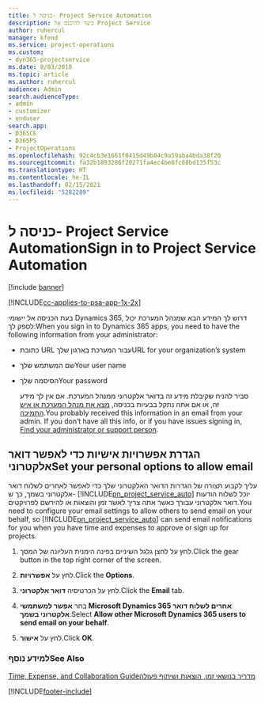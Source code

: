 ```yaml
---
title: כניסה ל- Project Service Automation
description: כיצד להיכנס אל Project Service
author: ruhercul
manager: kfend
ms.service: project-operations
ms.custom:
- dyn365-projectservice
ms.date: 8/03/2018
ms.topic: article
ms.author: ruhercul
audience: Admin
search.audienceType:
- admin
- customizer
- enduser
search.app:
- D365CE
- D365PS
- ProjectOperations
ms.openlocfilehash: 92c4cb3e1661f0415d49b84c9a59aba4bda38f20
ms.sourcegitcommit: fa32b1893286f20271fa4ec4be8fc68bd135f53c
ms.translationtype: HT
ms.contentlocale: he-IL
ms.lasthandoff: 02/15/2021
ms.locfileid: "5282289"
---
```

# <a name="sign-in-to-project-service-automation"></a><span data-ttu-id="9f273-103">כניסה ל- Project Service Automation</span><span class="sxs-lookup"><span data-stu-id="9f273-103">Sign in to Project Service Automation</span></span>

[!include [banner](../includes/psa-now-project-operations.md)]

[!INCLUDE[cc-applies-to-psa-app-1x-2x](../includes/cc-applies-to-psa-app-1x-2x.md)]

<span data-ttu-id="9f273-104">בעת הכניסה אל יישומי Dynamics 365, דרוש לך המידע הבא שמנהל המערכת יכול לספק לך:</span><span class="sxs-lookup"><span data-stu-id="9f273-104">When you sign in to Dynamics 365 apps, you need to have the following information from your administrator:</span></span>  
  
- <span data-ttu-id="9f273-105">כתובת URL עבור המערכת בארגון שלך</span><span class="sxs-lookup"><span data-stu-id="9f273-105">URL for your organization’s system</span></span>  
  
- <span data-ttu-id="9f273-106">שם המשתמש שלך</span><span class="sxs-lookup"><span data-stu-id="9f273-106">Your user name</span></span>  
  
- <span data-ttu-id="9f273-107">הסיסמה שלך</span><span class="sxs-lookup"><span data-stu-id="9f273-107">Your password</span></span>  
  
  <span data-ttu-id="9f273-108">סביר להניח שקיבלת מידע זה בדואר אלקטרוני ממנהל המערכת. אם אין לך מידע זה, או אם אתה נתקל בבעיות בכניסה, [מצא את מנהל המערכת או איש התמיכה](https://docs.microsoft.com/dynamics365/customerengagement/on-premises/basics/find-administrator-support).</span><span class="sxs-lookup"><span data-stu-id="9f273-108">You probably received this information in an email from your admin. If you don’t have all this info, or if you have issues signing in, [Find your administrator or support person](https://docs.microsoft.com/dynamics365/customerengagement/on-premises/basics/find-administrator-support).</span></span>  
  
## <a name="set-your-personal-options-to-allow-email"></a><span data-ttu-id="9f273-109">הגדרת אפשרויות אישיות כדי לאפשר דואר אלקטרוני</span><span class="sxs-lookup"><span data-stu-id="9f273-109">Set your personal options to allow email</span></span>  
 <span data-ttu-id="9f273-110">עליך לקבוע תצורה של הגדרות הדואר האלקטרוני שלך כדי לאפשר לאחרים לשלוח דואר אלקטרוני בשמך, כך ש- [!INCLUDE[pn_project_service_auto](../includes/pn-project-service-auto.md)] יוכל לשלוח הודעות דואר אלקטרוני עבורך כאשר אתה צריך לאשר זמן והוצאות או להירשם לפרויקטים.</span><span class="sxs-lookup"><span data-stu-id="9f273-110">You need to configure your email settings to allow others to send email on your behalf, so [!INCLUDE[pn_project_service_auto](../includes/pn-project-service-auto.md)] can send email notifications for you when you have time and expenses to approve or sign up for projects.</span></span>  
  
1.  <span data-ttu-id="9f273-111">לחץ על לחצן גלגל השיניים בפינה הימנית העליונה של המסך.</span><span class="sxs-lookup"><span data-stu-id="9f273-111">Click the gear button in the top right corner of the screen.</span></span>  
  
2.  <span data-ttu-id="9f273-112">לחץ על **אפשרויות**.</span><span class="sxs-lookup"><span data-stu-id="9f273-112">Click the **Options**.</span></span>  
  
3.  <span data-ttu-id="9f273-113">לחץ על הכרטיסיה **דואר אלקטרוני**.</span><span class="sxs-lookup"><span data-stu-id="9f273-113">Click the **Email** tab.</span></span>  
  
4.  <span data-ttu-id="9f273-114">בחר **אפשר למשתמשי Microsoft Dynamics 365 אחרים לשלוח דואר אלקטרוני בשמך**.</span><span class="sxs-lookup"><span data-stu-id="9f273-114">Select **Allow other Microsoft Dynamics 365 users to send email on your behalf**.</span></span>  
  
5.  <span data-ttu-id="9f273-115">לחץ על **אישור**.</span><span class="sxs-lookup"><span data-stu-id="9f273-115">Click **OK**.</span></span>  
  
### <a name="see-also"></a><span data-ttu-id="9f273-116">למידע נוסף</span><span class="sxs-lookup"><span data-stu-id="9f273-116">See Also</span></span>  
 [<span data-ttu-id="9f273-117">‏‫מדריך בנושאי זמן, הוצאות ושיתוף פעולה</span><span class="sxs-lookup"><span data-stu-id="9f273-117">Time, Expense, and Collaboration Guide</span></span>](../psa/time-expense-collaboration-guide.md)


[!INCLUDE[footer-include](../includes/footer-banner.md)]
